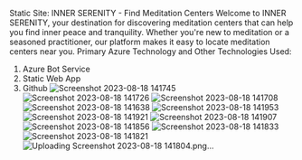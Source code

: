 Static Site: INNER SERENITY - Find Meditation Centers
Welcome to INNER SERENITY, your destination for discovering meditation centers that can help you find inner peace and tranquility. Whether you're new to meditation or a seasoned practitioner, our platform makes it easy to locate meditation centers near you.
Primary Azure Technology and Other Technologies Used:
   1. Azure Bot Service
   2. Static Web App
   3. Github
![Screenshot 2023-08-18 141745](https://github.com/Ankit-Arya30/Jasper/assets/136237098/df7832bf-c5f7-409e-b7e2-b96ccb157327)
![Screenshot 2023-08-18 141726](https://github.com/Ankit-Arya30/Jasper/assets/136237098/3ed9f349-9430-413e-b19b-7c5d3c390d16)
![Screenshot 2023-08-18 141708](https://github.com/Ankit-Arya30/Jasper/assets/136237098/a9edd8ff-e082-4150-aca9-c7c9a5b86f61)
![Screenshot 2023-08-18 141638](https://github.com/Ankit-Arya30/Jasper/assets/136237098/f65da46b-afaa-42cd-8ecb-f295bd62dff5)
![Screenshot 2023-08-18 141953](https://github.com/Ankit-Arya30/Jasper/assets/136237098/226c1d01-d6a4-4758-8357-517bdb06aebb)
![Screenshot 2023-08-18 141921](https://github.com/Ankit-Arya30/Jasper/assets/136237098/56ef0922-0589-4d70-9cdc-6fc13d7b43e4)
![Screenshot 2023-08-18 141907](https://github.com/Ankit-Arya30/Jasper/assets/136237098/7ab75eba-813a-4640-931e-53415a652681)
![Screenshot 2023-08-18 141856](https://github.com/Ankit-Arya30/Jasper/assets/136237098/677306ae-d45c-4ebe-b793-2d63a8e5ab41)
![Screenshot 2023-08-18 141833](https://github.com/Ankit-Arya30/Jasper/assets/136237098/85d44cbd-10fb-4713-90e6-96a9e63f9099)
![Screenshot 2023-08-18 141821](https://github.com/Ankit-Arya30/Jasper/assets/136237098/efc15090-63e1-4533-9d4a-51915865ef12)
![Uploading Screenshot 2023-08-18 141804.png…]()

